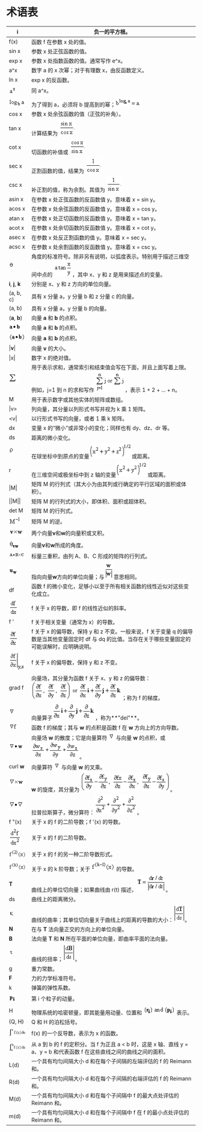 # 术语表

| i | 负一的平方根。 |
| --- | --- |
| f(x) | 函数 f 在参数 x 处的值。 |
| sin x | 参数 x 处正弦函数的值。 |
| exp x | 参数 x 处指数函数的值。通常写作 e^x。 |
| a^x | 数字 a 的 x 次幂；对于有理数 x，由反函数定义。 |
| ln x | exp x 的反函数。 |
| ![](img/248c509dee6116e0c37557c70ed5825c.jpg) | 同 a^x。 |
| ![](img/bdf563c35f4d27727ddaba9792b0521c.jpg) | 为了得到 a，必须将 b 提高到的幂；![](img/f656c0c4b2819dc2c53853b6e447be3a.jpg) |
| cos x | 参数 x 处余弦函数的值（正弦的补角）。 |
| tan x | 计算结果为 ![](img/c269675700c69700f24993d3ad98958a.jpg) |
| cot x | 切函数的补值或 ![](img/1ea69a26c020ad6d63f10701dc2275c1.jpg) |
| sec x | 正割函数的值，结果为 ![](img/898ecca1b680ef4eadb2b5b369901b7a.jpg) |
| csc x | 补正割的值，称为余割。其值为 ![](img/4963c4f6e6acc0fe4a19411220b26df8.jpg) |
| asin x | 在参数 x 处正弦函数的反函数值 y。意味着 x = sin y。 |
| acos x | 在参数 x 处余弦函数的反函数值 y。意味着 x = cos y。 |
| atan x | 在参数 x 处正切函数的反函数值 y。意味着 x = tan y。 |
| acot x | 在参数 x 处余切函数的反函数值 y。意味着 x = cot y。 |
| asec x | 在参数 x 处反正割函数的值 y。意味着 x = sec y。 |
| acsc x | 在参数 x 处余割函数的反函数值 y。意味着 x = csc y。 |
| ![](img/d477f1cac497260ee54ed683b7fa181e.jpg) | 角度的标准符号。除非另有说明，以弧度表示。特别用于描述三维空间中点的 ![](img/751cffdde4e52e84762eed93919e2760.jpg)，其中 x、y 和 z 是用来描述点的变量。 |
| **i**, **j**, **k** | 分别是 x、y 和 z 方向的单位向量。 |
| (a, b, c) | 具有 x 分量 a，y 分量 b 和 z 分量 c 的向量。 |
| (a, b) | 具有 x 分量 a，y 分量 b 的向量。 |
| (**a**, **b**) | 向量 **a** 和 **b** 的点积。 |
| ![](img/23f22c32a2b87a4ad960038658f49ea4.jpg) | 向量 **a** 和 **b** 的点积。 |
| ![](img/f2e53e9ed5c420ffb8953647a15f7bad.jpg) | 向量 **a** 和 **b** 的点积。 |
| &#124;**v**&#124; | 向量 **v** 的大小。 |
| &#124;x&#124; | 数字 x 的绝对值。 |
| ![](img/c6d39894ef51e710a1e7a6e7356a067a.jpg) | 用于表示求和，通常索引和结束值会写在下面，并且上面写着上限。例如，j=1 到 n 的求和写作 ![](img/e3459707b4b2cecfdc77daaf5f7607a3.jpg)，表示 1 + 2 + ... + n。 |
| M | 用于表示数字或其他实体的矩阵或数组。 |
| &#124;v> | 列向量，其分量以列形式书写并视为 k 乘 1 矩阵。 |
| <v&#124; | 以行形式书写的向量，或者 1 乘 k 矩阵。 |
| dx | 变量 x 的“微小”或非常小的变化；同样也有 dy、dz、dr 等。 |
| ds | 距离的微小变化。 |
| ![](img/6be431873b3cd8243dd8c1ded27fa124.jpg) | 在球坐标中到原点的变量![](img/6c28e2da21ad821bce528b2c712a9d1b.jpg)或距离。 |
| r | 在三维空间或极坐标中到 z 轴的变量![](img/dc15829c14cd444f463a96838d8a86bd.jpg)或距离。 |
| &#124;M&#124; | 矩阵 M 的行列式（其大小为由其列或行确定的平行区域的面积或体积）。 |
| &#124;&#124;M&#124;&#124; | 矩阵 M 的行列式的大小，即体积、面积或超体积。 |
| det M | 矩阵 M 的行列式。 |
| ![](img/7d93d6d42e3ef3c2271c3082c9196a1b.jpg) | 矩阵 M 的逆。 |
| ![](img/18ff710cce631c0a7ae6b36b64fbea4f.jpg) | 两个向量**v**和**w**的向量积或叉积。 |
| ![](img/ffb383ce42f1a055e5775c4052558d0d.jpg) | 向量**v**和**w**所成的角度。 |
| ![](img/2006655dc9d831c7a667a3efbacd8354.jpg) | 标量三重积，由列 A、B、C 形成的矩阵的行列式。 |
| ![](img/9ccbaa823e0c298da04ea62c77a3a368.jpg) | 指向向量**w**方向的单位向量；与![](img/8fe0107f3cd17e19e5416e18d047ae71.jpg)意思相同。 |
| df | 函数 f 的微小变化，足够小以至于所有相关函数的线性近似对这些变化成立。 |
| ![](img/6dab64e19b590587f888b714fa514e14.jpg) | f 关于 x 的导数，即 f 的线性近似的斜率。 |
| f ' | f 关于相关变量（通常为 x）的导数。 |
| ![](img/cb7eca6b79acc9f6c914e7f75b2e9a61.jpg) | f 关于 x 的偏导数，保持 y 和 z 不变。一般来说，f 关于变量 q 的偏导数是当其他变量固定时 df 与 dq 的比值。当存在关于哪些变量固定的可能误解时，应明确说明。 |
| ![](img/9cbba1512bd96f75aca1e1ae733cfc16.jpg) | f 关于 x 的偏导数，保持 y 和 z 不变。 |
| grad f | 向量场，其分量为函数 f 关于 x、y 和 z 的偏导数：![](img/5282c01e107d401e1649875612d82046.jpg)；称为 f 的梯度。 |
| ![](img/99931bd83c84f1574eabf1fbb390bd1e.jpg) | 向量算子![](img/7511f1ae77a72cbc5026fb73f1aa4d79.jpg)，称为**"del"**。 |
| ![](img/c0fae3568f300e238cb7c9f9034c6060.jpg) | 函数 f 的梯度；其与 **w** 的点积是函数 f 在 **w** 方向上的方向导数。 |
| ![](img/394a5bcbb3ba2adff3e01737aefc4aa5.jpg) | 向量场 **w** 的散度；它是向量算符 ![](img/99931bd83c84f1574eabf1fbb390bd1e.jpg) 与向量 **w** 的点积，或 ![](img/e309271f29ebcae66d1f58f28d1e5330.jpg)。 |
| curl **w** | 向量算符 ![](img/99931bd83c84f1574eabf1fbb390bd1e.jpg) 与向量 **w** 的叉乘。 |
| ![](img/d603dc7e780c02d097133cb4cbe18d95.jpg) | **w** 的旋度，其分量为 ![](img/99e5df4cb4acf75cd3a34e01a5f4687d.jpg)。 |
| ![](img/ad31b5d52d5513a50798898f68bf687c.jpg) | 拉普拉斯算子，微分算符：![](img/d94a178985f7b27dc0efd7f12b55c9d5.jpg)。 |
| f "(x) | 关于 x 的 f 的二阶导数；f '(x) 的导数。 |
| ![](img/8440495cef9f8d03badd46f2553fa0c5.jpg) | 关于 x 的 f 的二阶导数。 |
| ![](img/86e8ad17c133a1cdd0c65b7c2f6c61f1.jpg) | 关于 x 的 f 的另一种二阶导数形式。 |
| ![](img/587e663142752292e4796724f8a0e268.jpg) | 关于 x 的 k 阶导数；关于 ![](img/2bd3232113fd72d6161eafde66cc16a5.jpg) 的导数。 |
| **T** | 曲线上的单位切向量；如果曲线由 r(t) 描述，![](img/a67da355d271b5231d90986df7b7e5b2.jpg)。 |
| ds | 曲线上的距离微分。 |
| ![](img/2aefc2e30aba9931d8bf53bc48d4cdf6.jpg) | 曲线的曲率；其单位切向量关于曲线上的距离的导数的大小：![](img/c2badaabcc3dff9ac85939a8f0f1f710.jpg)。 |
| **N** | 在与 **T** 法向量正交的方向上的单位向量。 |
| **B** | 法向量 **T** 和 **N** 所在平面的单位向量，即曲率平面的法向量。 |
| ![](img/72d8c0f2ea636e95a5015fecea1ef34f.jpg) | 曲线的扭率；![](img/aae6834ba77e9ec7c31e648152665827.jpg)。 |
| g | 重力常数。 |
| **F** | 力的力学标准符号。 |
| k | 弹簧的弹性系数。 |
| ![](img/394cfc1b2c8a1ea2c0c65f94f49751b8.jpg) | 第 i 个粒子的动量。 |
| H | 物理系统的哈密顿量，即其能量用动量、位置和 ![](img/6e7bc3864a9c20c6efb610143537eb0b.jpg) 表示。 |
| {Q, H} | Q 和 H 的泊松括号。 |
| ![](img/18ba1b2d1b737944f1763d774b1f1c06.jpg) | f(x) 的一个反导数，表示为 x 的函数。 |
| ![](img/fd00e8a08db2e5f5ef42a84182294523.jpg) | 从 a 到 b 的 f 的定积分。当 f 为正且 a < b 时，这是 x 轴、直线 y = a、y = b 和代表函数 f 在这些直线之间的曲线之间的面积。 |
| L(d) | 一个具有均匀间隔大小 d 和在每个子间隔的左端评估的 f 的 Reimann 和。 |
| R(d) | 一个具有均匀间隔大小 d 和在每个子间隔的右端评估的 f 的 Reimann 和。 |
| M(d) | 一个具有均匀间隔大小 d 和在每个子间隔中 f 的最大点处评估的 Reimann 和。 |
| m(d) | 一个具有均匀间隔大小 d 和在每个子间隔中 f 在 f 的最小点处评估的 Reimann 和。 |
